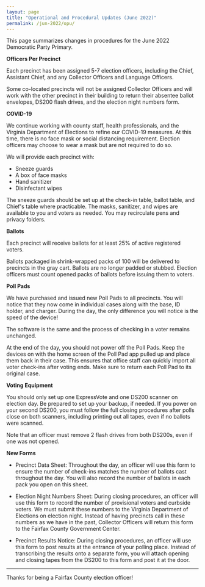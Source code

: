 ```yaml
---
layout: page
title: "Operational and Procedural Updates (June 2022)"
permalink: /jun-2022/opu/
---
```


This page summarizes changes in procedures for the June 2022 Democratic Party Primary.

**Officers Per Precinct**

Each precinct has been assigned 5-7 election officers, including the Chief, Assistant Chief, and any Collector Officers and Language Officers.

Some co-located precincts will not be assigned Collector Officers and will work with the other precinct in their building to return their absentee ballot envelopes, DS200 flash drives, and the election night numbers form.

**COVID-19**

We continue working with county staff, health professionals, and the Virginia Department of Elections to refine our COVID-19 measures. At this time, there is no face mask or social distancing requirement. Election officers may choose to wear a mask but are not required to do so.

We will provide each precinct with:

- Sneeze guards
- A box of face masks
- Hand sanitizer
- Disinfectant wipes

The sneeze guards should be set up at the check-in table, ballot table, and Chief&#39;s table where practicable. The masks, sanitizer, and wipes are available to you and voters as needed. You may recirculate pens and privacy folders.

**Ballots**

Each precinct will receive ballots for at least 25% of active registered voters.

Ballots packaged in shrink-wrapped packs of 100 will be delivered to precincts in the gray cart. Ballots are no longer padded or stubbed. Election officers must count opened packs of ballots before issuing them to voters.

**Poll Pads**

We have purchased and issued new Poll Pads to all precincts. You will notice that they now come in individual cases along with the base, ID holder, and charger. During the day, the only difference you will notice is the speed of the device!

The software is the same and the process of checking in a voter remains unchanged.

At the end of the day, you should not power off the Poll Pads. Keep the devices on with the home screen of the Poll Pad app pulled up and place them back in their case. This ensures that office staff can quickly import all voter check-ins after voting ends. Make sure to return each Poll Pad to its original case.

**Voting Equipment**

You should only set up one ExpressVote and one DS200 scanner on election day. Be prepared to set up your backup, if needed. If you power on your second DS200, you must follow the full closing procedures after polls close on both scanners, including printing out all tapes, even if no ballots were scanned.

Note that an officer must remove 2 flash drives from both DS200s, even if one was not opened.

**New Forms**

- Precinct Data Sheet: Throughout the day, an officer will use this form to ensure the number of check-ins matches the number of ballots cast throughout the day. You will also record the number of ballots in each pack you open on this sheet.

- Election Night Numbers Sheet: During closing procedures, an officer will use this form to record the number of provisional voters and curbside voters. We must submit these numbers to the Virginia Department of Elections on election night. Instead of having precincts call in these numbers as we have in the past, Collector Officers will return this form to the Fairfax County Government Center.

- Precinct Results Notice: During closing procedures, an officer will use this form to post results at the entrance of your polling place. Instead of transcribing the results onto a separate form, you will attach opening and closing tapes from the DS200 to this form and post it at the door.

---

Thanks for being a Fairfax County election officer!